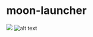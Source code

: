 # moon-launcher
[<img src="https://mcvlaga.github.io/assets/google_play.png">](https://play.google.com/store/apps/details?id=io.github.mcvlaga.moonlauncher)
![alt text](https://mcvlaga.github.io/assets/moon.png)
